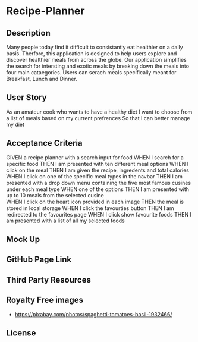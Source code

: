 # Recipe-Planner

## Description
Many people today find it difficult to consistantly eat healthier on a daily basis. Therfore, this application is designed to help users explore and discover healthier meals from across the globe. Our application simplifies the search for intersting and exotic meals by breaking down the meals into four main cataegories. Users can serach meals specifically meant for Breakfast, Lunch and Dinner. 

## User Story
As an amateur cook who wants to have a healthy diet
I want to choose from a list of meals based on my current prefrences
So that I can better manage my diet

## Acceptance Criteria

GIVEN a recipe planner with a search input for food 
WHEN I search for a specific food 
THEN I am presented with ten different meal options
WHEN I click on the meal 
THEN I am given the recipe, ingredents and total calories 
WHEN I click on one of the specific meal types in the navbar 
THEN I am presented with a drop down menu containing the five most famous cusines under each meal type
WHEN one of the options 
THEN I am presented with up to 10 meals from the selected cusine  
WHEN I click on the heart icon provided in each image 
THEN the meal is stored in local storage 
WHEN I click the favourties button 
THEN I am redirected to the favourites page 
WHEN I click show favourite foods 
THEN I am presented with a list of all my selected foods 

## Mock Up 

## GitHub Page Link 

## Third Party Resources

## Royalty Free images

* https://pixabay.com/photos/spaghetti-tomatoes-basil-1932466/

## License 